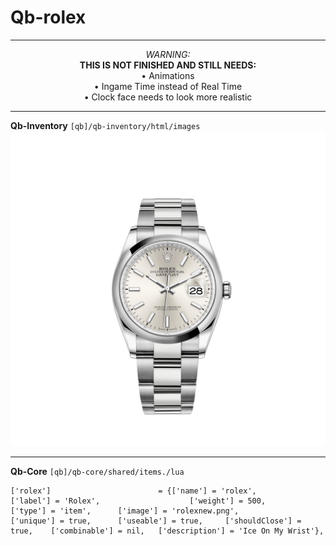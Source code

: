 # Qb-rolex
<!-- An extra watch (ROLEX) for your qb-server that allows you to see it on screen and see realtime. This watch was inspired by the [qb-fitbit](https://github.com/qbcore-framework/qb-fitbit) made by [QB](https://github.com/qbcore-framework)-->

------------------------------------------------------------------------------------------
<p align="center">
  <em>WARNING:</em><br>
  <strong>THIS IS NOT FINISHED AND STILL NEEDS:</strong><br>
  • Animations<br>
  • Ingame Time instead of Real Time<br>
  • Clock face needs to look more realistic
</p>

------------------------------------------------------------------------------------------
__Qb-Inventory__ 
`[qb]/qb-inventory/html/images`
![This image should be added to this directory](/rolexnew.png)



------------------------------------------------------------------------------------------
__Qb-Core__
`[qb]/qb-core/shared/items./lua`
```
['rolex'] 			 	 	 	 = {['name'] = 'rolex', 			  			['label'] = 'Rolex', 					['weight'] = 500, 		['type'] = 'item', 		['image'] = 'rolexnew.png', 				['unique'] = true, 		['useable'] = true, 	['shouldClose'] = true,    ['combinable'] = nil,   ['description'] = 'Ice On My Wrist'},
```

